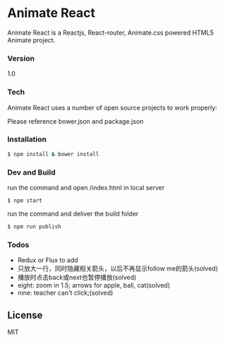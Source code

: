 # Animate React

Animate React is a Reactjs, React-router, Animate.css powered HTML5 Animate project.


### Version
1.0

### Tech

Animate React uses a number of open source projects to work properly:

Please reference bower.json and package.json

### Installation



```sh
$ npm install & bower install
```

### Dev and Build

run the command and open /index.html in local server

```sh: 
$ npm start
```

run the command and deliver the build folder

```sh
$ npm run publish
```



### Todos

 - Redux or Flux to add
 - 只放大一行，同时隐藏相关箭头，以后不再显示follow me的箭头(solved)
 - 播放时点击back或next也暂停播放(solved)
 - eight: zoom in 1.5; arrows for apple, ball, cat(solved)
 - nine: teacher can't click;(solved)

License
----

MIT


